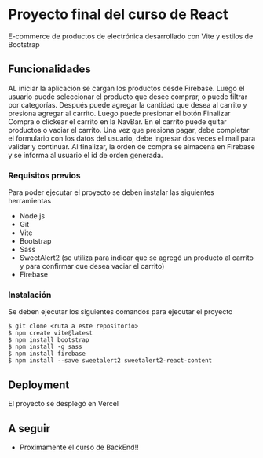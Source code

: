 # Proyecto final del curso de React

E-commerce de productos de electrónica desarrollado con Vite y estilos de Bootstrap

## Funcionalidades

AL iniciar la aplicación se cargan los productos desde Firebase. Luego el usuario puede seleccionar el producto que desee comprar, o puede filtrar por categorías. Después puede agregar la cantidad que desea al carrito y presiona agregar al carrito. Luego puede presionar el botón Finalizar Compra o clickear el carrito en la NavBar. En el carrito puede quitar productos o vaciar el carrito. Una vez que presiona pagar, debe completar el formulario con los datos del usuario, debe ingresar dos veces el mail para validar y continuar. Al finalizar, la orden de compra se almacena en Firebase y se informa al usuario el id de orden generada.

### Requisitos previos

Para poder ejecutar el proyecto se deben instalar las siguientes herramientas

* Node.js
* Git
* Vite
* Bootstrap
* Sass
* SweetAlert2 (se utiliza para indicar que se agregó un producto al carrito y para confirmar que desea vaciar el carrito)
* Firebase

### Instalación

Se deben ejecutar los siguientes comandos para ejecutar el proyecto

```
$ git clone <ruta a este repositorio>
$ npm create vite@latest
$ npm install bootstrap
$ npm install -g sass
$ npm install firebase
$ npm install --save sweetalert2 sweetalert2-react-content
```

## Deployment

El proyecto se desplegó en Vercel

## A seguir

* Proximamente el curso de BackEnd!!
